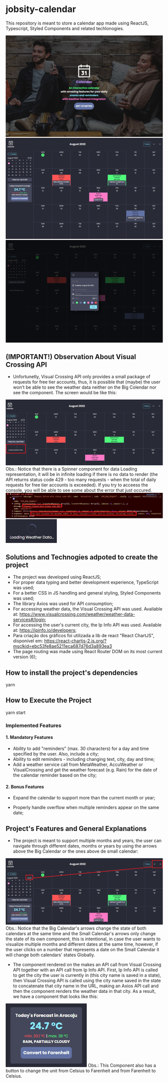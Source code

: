 <h1>jobsity-calendar</h1>

This repository is meant to store a calendar app made using ReactJS, Typescript, Styled Components and related techlonogies.

<img src="public/images/cover.png"/>
<img src="public/images/calendar.png"/>
<img src="public/images/events-modal.png"/>

<h2>(IMPORTANT!) Observation About Visual Crossing API</h2>

- Unfortunetly, Visual Crossing API only provides a small package of requests for free tier accounts, thus, it is possible that (maybe) the user won't be able to see the weather data neither on the Big Colendar nor see the <WeatherSearcher/> component. The screen would be like this:
<img src="public/images/status429.png"/>
Obs.: Notice that there is a Spinner component for data Loading representation, it will be in infinite loading if there is no data to render (the API returns status code 429 - too many requests - when the total of daily requests for free tier accounts is exceeded). If you try to acceess the console, you will be able to see some about the error that just occured.
<img src="public/images/error.png"/>
<img src="public/images/infinite-loading.png"/>

<h2>Solutions and Technogies adpoted to create the project</h2>

- The project was developed using ReactJS;
- For proper data typing and better development experience, TypeScript was used;
- For a better CSS in JS handling and general styling, Styled Components was used;
- The library Axios was used for API consumption;
- For accessing weather data, the Visual Crossing API was used. Available at: https://www.visualcrossing.com/weather/weather-data-services#/login;
- For accessing the user's current city, the Ip Info API was used. Available at: https://ipinfo.io/developers;
- Para criação dos gráficos foi utilizada a lib de react "React ChartJS", disponível em: https://react-chartjs-2.js.org/?msclkid=ebc53fe8ae5211eca687d76d3a893ea3
- The page routing was made using React Router DOM on its most current version (6);

<h2>How to install the project's dependencies</h2>

yarn

<h2>How to Execute the Project</h2>

yarn start

<h3>Implemented Features</h3>

<h4>1. Mandatory Features</h4>

- Ability to add "reminders" (max. 30 characters) for a day and time specified by the user. Also, include a city;
- Ability to edit reminders - including changing text, city, day and time;
- Add a weather service call from MetaWeather, AccuWeather or VisualCrossing and get the weather forecast (e.g. Rain) for the date of the calendar reminder based on the city;

<h4>2. Bonus Features</h3>

- Expand the calendar to support more than the current month or year;

- Properly handle overflow when multiple reminders appear on the same date;

<h2>Project's Features and General Explanations</h2>

- The project is meant to support multiple months and years, the user can navigate through different dates, months or years by using the arrows above the Big Calendar or the ones above de small calendar:
<img src="public/images/arrow-explanation.png"/>
Obs.: Notice that the Big Calendar's arrows change the state of both calendars at the same time and the Small Calendar's arrows only change the state of its own component, this is intentional, in case the user wants to visualize multiple months and different dates at the same time, however, if the user clicks on a number that represents a date on the Small Calendar it will change both calendars' states Globally.

- The <WeatherSearcher/> component rendered on the <Sibebar/> makes an API call from Visual Crossing API together with an API call from Ip Info API. First, Ip Info API is called to get the city the user is currently in (this city name is saved in a state), then Visual Crossing API is called using the city name saved in the state to concatenate that city name in the URL, making an Axios API call and then the component renders the weather data in that city. As a result, we have a component that looks like this:
<img src="public/images/weather-searcher.png"/>
Obs.: This Component also has a button to change the unit from Celsius to Farenheit and from Farenheit to Celsius.

